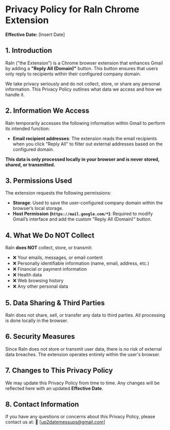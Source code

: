 # Privacy Policy for RaIn Chrome Extension
**Effective Date:** [Insert Date]

## 1. Introduction
RaIn ("the Extension") is a Chrome browser extension that enhances Gmail by adding a **"Reply All (Domain)"** button. This button ensures that users only reply to recipients within their configured company domain.

We take privacy seriously and do not collect, store, or share any personal information. This Privacy Policy outlines what data we access and how we handle it.

## 2. Information We Access
RaIn temporarily accesses the following information within Gmail to perform its intended function:
- **Email recipient addresses**: The extension reads the email recipients when you click "Reply All" to filter out external addresses based on the configured domain.

**This data is only processed locally in your browser and is never stored, shared, or transmitted.**

## 3. Permissions Used
The extension requests the following permissions:

- **Storage**: Used to save the user-configured company domain within the browser’s local storage.
- **Host Permission (`https://mail.google.com/*`)**: Required to modify Gmail’s interface and add the custom "Reply All (Domain)" button.

## 4. What We Do NOT Collect
RaIn **does NOT** collect, store, or transmit:
- ❌ Your emails, messages, or email content
- ❌ Personally identifiable information (name, email, address, etc.)
- ❌ Financial or payment information
- ❌ Health data
- ❌ Web browsing history
- ❌ Any other personal data

## 5. Data Sharing & Third Parties
RaIn does not share, sell, or transfer any data to third parties. All processing is done locally in the browser.

## 6. Security Measures
Since RaIn does not store or transmit user data, there is no risk of external data breaches. The extension operates entirely within the user's browser.

## 7. Changes to This Privacy Policy
We may update this Privacy Policy from time to time. Any changes will be reflected here with an updated **Effective Date**.

## 8. Contact Information
If you have any questions or concerns about this Privacy Policy, please contact us at:
📧 [up2datemessups@gmail.com]

